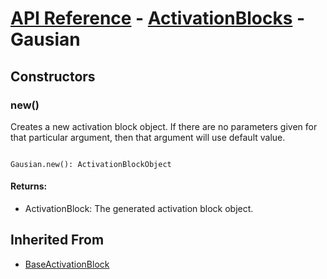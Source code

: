 # [API Reference](../../API.md) - [ActivationBlocks](../ActivationBlocks.md) - Gausian

## Constructors

### new()

Creates a new activation block object. If there are no parameters given for that particular argument, then that argument will use default value.

```

Gausian.new(): ActivationBlockObject

```

#### Returns:

* ActivationBlock: The generated activation block object.

## Inherited From

* [BaseActivationBlock](BaseActivationBlock.md)
